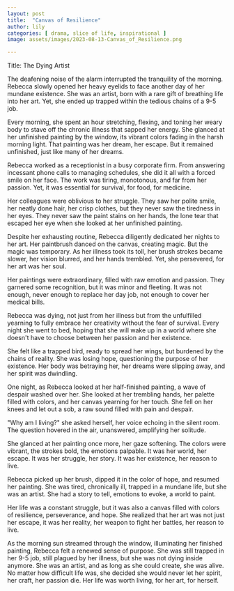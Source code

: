 ```yaml
---
layout: post
title:  "Canvas of Resilience"
author: lily
categories: [ drama, slice of life, inspirational ]
image: assets/images/2023-08-13-Canvas_of_Resilience.png

---
```

Title: The Dying Artist

The deafening noise of the alarm interrupted the tranquility of the morning. Rebecca slowly opened her heavy eyelids to face another day of her mundane existence. She was an artist, born with a rare gift of breathing life into her art. Yet, she ended up trapped within the tedious chains of a 9-5 job.

Every morning, she spent an hour stretching, flexing, and toning her weary body to stave off the chronic illness that sapped her energy. She glanced at her unfinished painting by the window, its vibrant colors fading in the harsh morning light. That painting was her dream, her escape. But it remained unfinished, just like many of her dreams.

Rebecca worked as a receptionist in a busy corporate firm. From answering incessant phone calls to managing schedules, she did it all with a forced smile on her face. The work was tiring, monotonous, and far from her passion. Yet, it was essential for survival, for food, for medicine.

Her colleagues were oblivious to her struggle. They saw her polite smile, her neatly done hair, her crisp clothes, but they never saw the tiredness in her eyes. They never saw the paint stains on her hands, the lone tear that escaped her eye when she looked at her unfinished painting.

Despite her exhausting routine, Rebecca diligently dedicated her nights to her art. Her paintbrush danced on the canvas, creating magic. But the magic was temporary. As her illness took its toll, her brush strokes became slower, her vision blurred, and her hands trembled. Yet, she persevered, for her art was her soul.

Her paintings were extraordinary, filled with raw emotion and passion. They garnered some recognition, but it was minor and fleeting. It was not enough, never enough to replace her day job, not enough to cover her medical bills.

Rebecca was dying, not just from her illness but from the unfulfilled yearning to fully embrace her creativity without the fear of survival. Every night she went to bed, hoping that she will wake up in a world where she doesn't have to choose between her passion and her existence.

She felt like a trapped bird, ready to spread her wings, but burdened by the chains of reality. She was losing hope, questioning the purpose of her existence. Her body was betraying her, her dreams were slipping away, and her spirit was dwindling.

One night, as Rebecca looked at her half-finished painting, a wave of despair washed over her. She looked at her trembling hands, her palette filled with colors, and her canvas yearning for her touch. She fell on her knees and let out a sob, a raw sound filled with pain and despair.

"Why am I living?" she asked herself, her voice echoing in the silent room. The question hovered in the air, unanswered, amplifying her solitude.

She glanced at her painting once more, her gaze softening. The colors were vibrant, the strokes bold, the emotions palpable. It was her world, her escape. It was her struggle, her story. It was her existence, her reason to live.

Rebecca picked up her brush, dipped it in the color of hope, and resumed her painting. She was tired, chronically ill, trapped in a mundane life, but she was an artist. She had a story to tell, emotions to evoke, a world to paint.

Her life was a constant struggle, but it was also a canvas filled with colors of resilience, perseverance, and hope. She realized that her art was not just her escape, it was her reality, her weapon to fight her battles, her reason to live.

As the morning sun streamed through the window, illuminating her finished painting, Rebecca felt a renewed sense of purpose. She was still trapped in her 9-5 job, still plagued by her illness, but she was not dying inside anymore. She was an artist, and as long as she could create, she was alive. No matter how difficult life was, she decided she would never let her spirit, her craft, her passion die. Her life was worth living, for her art, for herself.